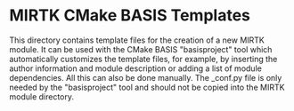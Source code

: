 MIRTK CMake BASIS Templates
===========================

This directory contains template files for the creation of a new MIRTK module.
It can be used with the CMake BASIS "basisproject" tool which automatically
customizes the template files, for example, by inserting the author information
and module description or adding a list of module dependencies. All this can
also be done manually. The _conf.py file is only needed by the "basisproject"
tool and should not be copied into the MIRTK module directory.
